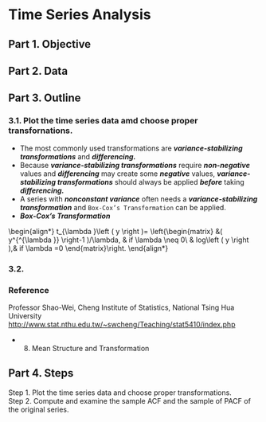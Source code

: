 # Time Series Analysis
## Part 1. Objective
## Part 2. Data
## Part 3. Outline
### 3.1. Plot the time series data amd choose proper transfornations.
- The most commonly used transformations are ***variance-stabilizing transformations*** and ***differencing.*** 
- Because ***variance-stabilizing transformations*** require ***non-negative*** values and ***differencing*** may create some ***negative*** values, ***variance-stabilizing transformations*** should always be applied ***before*** taking ***differencing.***
- A series with ***nonconstant variance*** often needs a ***variance-stabilizing transformation*** and ```Box-Cox’s Transformation``` can be applied.
- ***Box-Cox’s Transformation***  

\begin{align*}
t_{\lambda }\left ( y \right )= 
\left\{\begin{matrix}
 &( y^{^{\lambda }} \right-1 )/\lambda,  & if \lambda \neq 0\\
 & log\left ( y \right ),& if \lambda =0
\end{matrix}\right.
\end{align*}



### 3.2. 

### Reference
Professor Shao-Wei, Cheng
Institute of Statistics, National Tsing Hua University
http://www.stat.nthu.edu.tw/~swcheng/Teaching/stat5410/index.php
- 08. Mean Structure and Transformation




## Part 4. Steps

Step 1. Plot the time series data and choose proper transformations.  
Step 2. Compute and examine the sample ACF and the sample of PACF of the original series.
